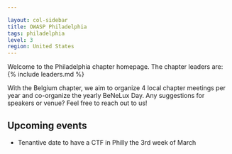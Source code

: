 ```yaml
---

layout: col-sidebar
title: OWASP Philadelphia
tags: philadelphia
level: 3
region: United States
---
```

Welcome to the Philadelphia chapter homepage. The chapter leaders are:
{% include leaders.md %}

With the Belgium chapter, we aim to organize 4 local chapter meetings per year and co-organize the yearly BeNeLux Day. Any suggestions for speakers or venue? Feel free to reach out to us!

## Upcoming events
* Tenantive date to have a CTF in Philly the 3rd week of March
